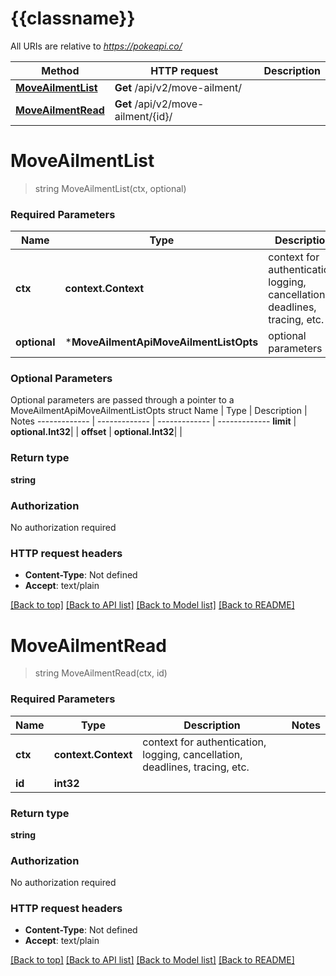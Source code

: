 # {{classname}}

All URIs are relative to *https://pokeapi.co/*

Method | HTTP request | Description
------------- | ------------- | -------------
[**MoveAilmentList**](MoveAilmentApi.md#MoveAilmentList) | **Get** /api/v2/move-ailment/ | 
[**MoveAilmentRead**](MoveAilmentApi.md#MoveAilmentRead) | **Get** /api/v2/move-ailment/{id}/ | 

# **MoveAilmentList**
> string MoveAilmentList(ctx, optional)


### Required Parameters

Name | Type | Description  | Notes
------------- | ------------- | ------------- | -------------
 **ctx** | **context.Context** | context for authentication, logging, cancellation, deadlines, tracing, etc.
 **optional** | ***MoveAilmentApiMoveAilmentListOpts** | optional parameters | nil if no parameters

### Optional Parameters
Optional parameters are passed through a pointer to a MoveAilmentApiMoveAilmentListOpts struct
Name | Type | Description  | Notes
------------- | ------------- | ------------- | -------------
 **limit** | **optional.Int32**|  | 
 **offset** | **optional.Int32**|  | 

### Return type

**string**

### Authorization

No authorization required

### HTTP request headers

 - **Content-Type**: Not defined
 - **Accept**: text/plain

[[Back to top]](#) [[Back to API list]](../README.md#documentation-for-api-endpoints) [[Back to Model list]](../README.md#documentation-for-models) [[Back to README]](../README.md)

# **MoveAilmentRead**
> string MoveAilmentRead(ctx, id)


### Required Parameters

Name | Type | Description  | Notes
------------- | ------------- | ------------- | -------------
 **ctx** | **context.Context** | context for authentication, logging, cancellation, deadlines, tracing, etc.
  **id** | **int32**|  | 

### Return type

**string**

### Authorization

No authorization required

### HTTP request headers

 - **Content-Type**: Not defined
 - **Accept**: text/plain

[[Back to top]](#) [[Back to API list]](../README.md#documentation-for-api-endpoints) [[Back to Model list]](../README.md#documentation-for-models) [[Back to README]](../README.md)

